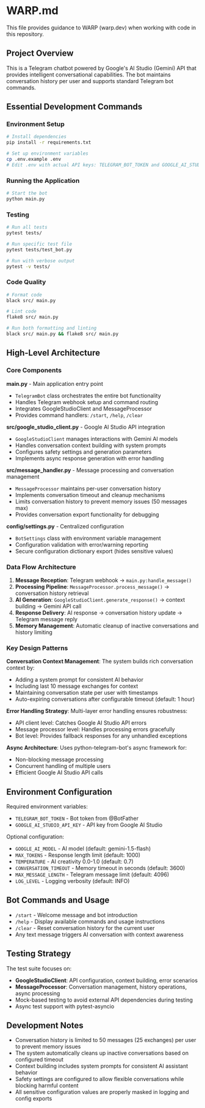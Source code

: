 # WARP.md

This file provides guidance to WARP (warp.dev) when working with code in this repository.

## Project Overview

This is a Telegram chatbot powered by Google's AI Studio (Gemini) API that provides intelligent conversational capabilities. The bot maintains conversation history per user and supports standard Telegram bot commands.

## Essential Development Commands

### Environment Setup
```bash
# Install dependencies
pip install -r requirements.txt

# Set up environment variables
cp .env.example .env
# Edit .env with actual API keys: TELEGRAM_BOT_TOKEN and GOOGLE_AI_STUDIO_API_KEY
```

### Running the Application
```bash
# Start the bot
python main.py
```

### Testing
```bash
# Run all tests
pytest tests/

# Run specific test file
pytest tests/test_bot.py

# Run with verbose output
pytest -v tests/
```

### Code Quality
```bash
# Format code
black src/ main.py

# Lint code
flake8 src/ main.py

# Run both formatting and linting
black src/ main.py && flake8 src/ main.py
```

## High-Level Architecture

### Core Components

**main.py** - Main application entry point
- `TelegramBot` class orchestrates the entire bot functionality
- Handles Telegram webhook setup and command routing
- Integrates GoogleStudioClient and MessageProcessor
- Provides command handlers: `/start`, `/help`, `/clear`

**src/google_studio_client.py** - Google AI Studio API integration
- `GoogleStudioClient` manages interactions with Gemini AI models
- Handles conversation context building with system prompts
- Configures safety settings and generation parameters
- Implements async response generation with error handling

**src/message_handler.py** - Message processing and conversation management
- `MessageProcessor` maintains per-user conversation history
- Implements conversation timeout and cleanup mechanisms
- Limits conversation history to prevent memory issues (50 messages max)
- Provides conversation export functionality for debugging

**config/settings.py** - Centralized configuration
- `BotSettings` class with environment variable management
- Configuration validation with error/warning reporting
- Secure configuration dictionary export (hides sensitive values)

### Data Flow Architecture

1. **Message Reception**: Telegram webhook → `main.py:handle_message()`
2. **Processing Pipeline**: `MessageProcessor.process_message()` → conversation history retrieval
3. **AI Generation**: `GoogleStudioClient.generate_response()` → context building → Gemini API call
4. **Response Delivery**: AI response → conversation history update → Telegram message reply
5. **Memory Management**: Automatic cleanup of inactive conversations and history limiting

### Key Design Patterns

**Conversation Context Management**: The system builds rich conversation context by:
- Adding a system prompt for consistent AI behavior
- Including last 10 message exchanges for context
- Maintaining conversation state per user with timestamps
- Auto-expiring conversations after configurable timeout (default: 1 hour)

**Error Handling Strategy**: Multi-layer error handling ensures robustness:
- API client level: Catches Google AI Studio API errors
- Message processor level: Handles processing errors gracefully  
- Bot level: Provides fallback responses for any unhandled exceptions

**Async Architecture**: Uses python-telegram-bot's async framework for:
- Non-blocking message processing
- Concurrent handling of multiple users
- Efficient Google AI Studio API calls

## Environment Configuration

Required environment variables:
- `TELEGRAM_BOT_TOKEN` - Bot token from @BotFather
- `GOOGLE_AI_STUDIO_API_KEY` - API key from Google AI Studio

Optional configuration:
- `GOOGLE_AI_MODEL` - AI model (default: gemini-1.5-flash)
- `MAX_TOKENS` - Response length limit (default: 1000) 
- `TEMPERATURE` - AI creativity 0.0-1.0 (default: 0.7)
- `CONVERSATION_TIMEOUT` - Memory timeout in seconds (default: 3600)
- `MAX_MESSAGE_LENGTH` - Telegram message limit (default: 4096)
- `LOG_LEVEL` - Logging verbosity (default: INFO)

## Bot Commands and Usage

- `/start` - Welcome message and bot introduction
- `/help` - Display available commands and usage instructions  
- `/clear` - Reset conversation history for the current user
- Any text message triggers AI conversation with context awareness

## Testing Strategy

The test suite focuses on:
- **GoogleStudioClient**: API configuration, context building, error scenarios
- **MessageProcessor**: Conversation management, history operations, async processing
- Mock-based testing to avoid external API dependencies during testing
- Async test support with pytest-asyncio

## Development Notes

- Conversation history is limited to 50 messages (25 exchanges) per user to prevent memory issues
- The system automatically cleans up inactive conversations based on configured timeout
- Context building includes system prompts for consistent AI assistant behavior
- Safety settings are configured to allow flexible conversations while blocking harmful content
- All sensitive configuration values are properly masked in logging and config exports
